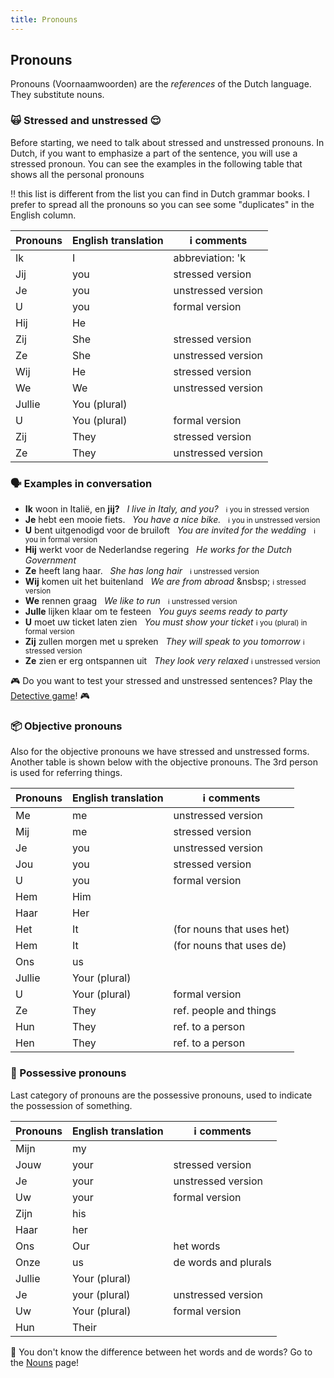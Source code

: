 ```yaml
---
title: Pronouns
---
```


## Pronouns

Pronouns (Voornaamwoorden) are the _references_ of the Dutch language. They substitute nouns.

### 🙀 Stressed and unstressed 😌

Before starting, we need to talk about stressed and unstressed pronouns. In Dutch, if you want to emphasize a part of the sentence, you will use a stressed pronoun. You can see the examples in the following table that shows all the personal pronouns

‼️ this list is different from the list you can find in Dutch grammar books. I prefer to spread all the pronouns so you can see some "duplicates" in the English column.

| Pronouns | English translation | ℹ️ comments        |
| -------- | ------------------- | ------------------ |
| Ik       | I                   | abbreviation: 'k   |
| Jij      | you                 | stressed version   |
| Je       | you                 | unstressed version |
| U        | you                 | formal version     |
| Hij      | He                  |                    |
| Zij      | She                 | stressed version   |
| Ze       | She                 | unstressed version |
| Wij      | He                  | stressed version   |
| We       | We                  | unstressed version |
| Jullie   | You (plural)        |                    |
| U        | You (plural)        | formal version     |
| Zij      | They                | stressed version   |
| Ze       | They                | unstressed version |

### 🗣️ Examples in conversation

-   **Ik** woon in Italië, en **jij?** &nbsp; _I live in Italy, and you?_ &nbsp; <small>ℹ️ you in stressed version</small>
-   **Je** hebt een mooie fiets. &nbsp; _You have a nice bike._ &nbsp; <small>ℹ️ you in unstressed version</small>
-   **U** bent uitgenodigd voor de bruiloft &nbsp; _You are invited for the wedding_ &nbsp; <small>ℹ️ you in formal version</small>
-   **Hij** werkt voor de Nederlandse regering &nbsp; _He works for the Dutch Government_
-   **Ze** heeft lang haar. &nbsp; _She has long hair_ &nbsp; <small>ℹ️ unstressed version</small>
-   **Wij** komen uit het buitenland &nbsp; _We are from abroad_ &nsbsp; <small>ℹ️ stressed version</small>
-   **We** rennen graag &nbsp; _We like to run_ &nbsp; <small>ℹ️ unstressed version</small>
-   **Julle** lijken klaar om te festeen &nbsp; _You guys seems ready to party_
-   **U** moet uw ticket laten zien &nbsp; _You must show your ticket_ <small>ℹ️ you (plural) in formal version</small>
-   **Zij** zullen morgen met u spreken &nbsp; _They will speak to you tomorrow_ <small>ℹ️ stressed version</small>
-   **Ze** zien er erg ontspannen uit &nbsp; _They look very relaxed_ <small>ℹ️ unstressed version</small>

🎮 Do you want to test your stressed and unstressed sentences? Play the <a href="/games/detective">Detective game</a>! 🎮

### 📦 Objective pronouns

Also for the objective pronouns we have stressed and unstressed forms. Another table is shown below with the objective pronouns. The 3rd person is used for referring things.

| Pronouns | English translation | ℹ️ comments               |
| -------- | ------------------- | ------------------------- |
| Me       | me                  | unstressed version        |
| Mij      | me                  | stressed version          |
| Je       | you                 | unstressed version        |
| Jou      | you                 | stressed version          |
| U        | you                 | formal version            |
| Hem      | Him                 |                           |
| Haar     | Her                 |                           |
| Het      | It                  | (for nouns that uses het) |
| Hem      | It                  | (for nouns that uses de)  |
| Ons      | us                  |                           |
| Jullie   | Your (plural)       |                           |
| U        | Your (plural)       | formal version            |
| Ze       | They                | ref. people and things    |
| Hun      | They                | ref. to a person          |
| Hen      | They                | ref. to a person          |

### 🫵 Possessive pronouns

Last category of pronouns are the possessive pronouns, used to indicate the possession of something.

| Pronouns | English translation | ℹ️ comments          |
| -------- | ------------------- | -------------------- |
| Mijn     | my                  |                      |
| Jouw     | your                | stressed version     |
| Je       | your                | unstressed version   |
| Uw       | your                | formal version       |
| Zijn     | his                 |                      |
| Haar     | her                 |                      |
| Ons      | Our                 | het words            |
| Onze     | us                  | de words and plurals |
| Jullie   | Your (plural)       |                      |
| Je       | your (plural)       | unstressed version   |
| Uw       | Your (plural)       | formal version       |
| Hun      | Their               |                      |

🤨 You don't know the difference between het words and de words? Go to the [Nouns](/learn/nouns) page!

